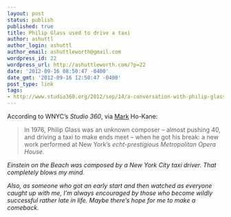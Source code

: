 ```yaml
---
layout: post
status: publish
published: true
title: Philip Glass used to drive a taxi
author: ashuttl
author_login: ashuttl
author_email: ashuttleworth@gmail.com
wordpress_id: 22
wordpress_url: http://ashuttleworth.com/?p=22
date: '2012-09-16 08:50:47 -0400'
date_gmt: '2012-09-16 12:50:47 -0400'
post_type: link
tags:
- http://www.studio360.org/2012/sep/14/a-conversation-with-philip-glass/
---
```

According to WNYC’s _Studio 360_, via [Mark](http://twitter.com/intent/follow?screen_name=markhokane) Ho-Kane:

> In 1976, Philip Glass was an unknown composer &ndash; almost pushing 40, and driving a taxi to make ends meet &ndash; when he got his break: a new work performed at New York’s <em>echt-prestigious Metropolitan Opera House.

_Einstein on the Beach_ was composed by a New York City taxi driver. That completely blows my mind.

Also, as someone who got an early start and then watched as everyone caught up with me, I’m always encouraged by those who become wildly successful rather late in life. Maybe there’s hope for me to make a comeback.

